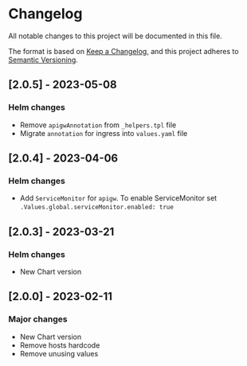 # Changelog

All notable changes to this project will be documented in this file.

The format is based on [Keep a Changelog](https://keepachangelog.com/en/1.0.0/),
and this project adheres to [Semantic Versioning](https://semver.org/spec/v2.0.0.html).

## [2.0.5] - 2023-05-08

### Helm changes

- Remove `apigwAnnotation` from `_helpers.tpl` file
- Migrate `annotation` for ingress into `values.yaml` file

## [2.0.4] - 2023-04-06

### Helm changes

- Add `ServiceMonitor` for `apigw`. To enable ServiceMonitor set `.Values.global.serviceMonitor.enabled: true`


## [2.0.3] - 2023-03-21

### Helm changes

- New Chart version


## [2.0.0] - 2023-02-11

### Major changes

- New Chart version
- Remove hosts hardcode
- Remove unusing values
